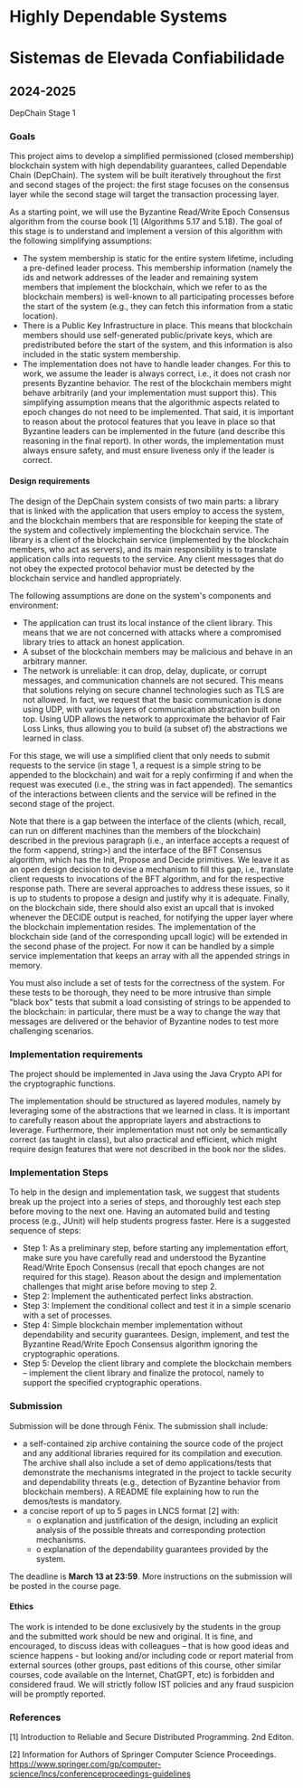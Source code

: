 # **Highly Dependable Systems**

# **Sistemas de Elevada Confiabilidade**

## **2024-2025**

DepChain Stage 1

### **Goals**

This project aims to develop a simplified permissioned (closed membership) blockchain system with high dependability guarantees, called Dependable Chain (DepChain). The system will be built iteratively throughout the first and second stages of the project: the first stage focuses on the consensus layer while the second stage will target the transaction processing layer.

As a starting point, we will use the Byzantine Read/Write Epoch Consensus algorithm from the course book [1] (Algorithms 5.17 and 5.18). The goal of this stage is to understand and implement a version of this algorithm with the following simplifying assumptions:

- The system membership is static for the entire system lifetime, including a pre-defined leader process. This membership information (namely the ids and network addresses of the leader and remaining system members that implement the blockchain, which we refer to as the blockchain members) is well-known to all participating processes before the start of the system (e.g., they can fetch this information from a static location).
- There is a Public Key Infrastructure in place. This means that blockchain members should use self-generated public/private keys, which are predistributed before the start of the system, and this information is also included in the static system membership.
- The implementation does not have to handle leader changes. For this to work, we assume the leader is always correct, i.e., it does not crash nor presents Byzantine behavior. The rest of the blockchain members might behave arbitrarily (and your implementation must support this). This simplifying assumption means that the algorithmic aspects related to epoch changes do not need to be implemented. That said, it is important to reason about the protocol features that you leave in place so that Byzantine leaders can be implemented in the future (and describe this reasoning in the final report). In other words, the implementation must always ensure safety, and must ensure liveness only if the leader is correct.

#### **Design requirements**

The design of the DepChain system consists of two main parts: a library that is linked with the application that users employ to access the system, and the blockchain members that are responsible for keeping the state of the system and collectively implementing the blockchain service. The library is a client of the blockchain service (implemented by the blockchain members, who act as servers), and its main responsibility is to translate application calls into requests to the service. Any client messages that do not obey the expected protocol behavior must be detected by the blockchain service and handled appropriately.

The following assumptions are done on the system's components and environment:

- The application can trust its local instance of the client library. This means that we are not concerned with attacks where a compromised library tries to attack an honest application.
- A subset of the blockchain members may be malicious and behave in an arbitrary manner.
- The network is unreliable: it can drop, delay, duplicate, or corrupt messages, and communication channels are not secured. This means that solutions relying on secure channel technologies such as TLS are not allowed. In fact, we request that the basic communication is done using UDP, with various layers of communication abstraction built on top. Using UDP allows the network to approximate the behavior of Fair Loss Links, thus allowing you to build (a subset of) the abstractions we learned in class.

For this stage, we will use a simplified client that only needs to submit requests to the service (in stage 1, a request is a simple string to be appended to the blockchain) and wait for a reply confirming if and when the request was executed (i.e., the string was in fact appended). The semantics of the interactions between clients and the service will be refined in the second stage of the project.

Note that there is a gap between the interface of the clients (which, recall, can run on different machines than the members of the blockchain) described in the previous paragraph (i.e., an interface accepts a request of the form <append, string>) and the interface of the BFT Consensus algorithm, which has the Init, Propose and Decide primitives. We leave it as an open design decision to devise a mechanism to fill this gap, i.e., translate client requests to invocations of the BFT algorithm, and for the respective response path. There are several approaches to address these issues, so it is up to students to propose a design and justify why it is adequate. Finally, on the blockchain side, there should also exist an upcall that is invoked whenever the DECIDE output is reached, for notifying the upper layer where the blockchain implementation resides. The implementation of the blockchain side (and of the corresponding upcall logic) will be extended in the second phase of the project. For now it can be handled by a simple service implementation that keeps an array with all the appended strings in memory.

You must also include a set of tests for the correctness of the system. For these tests to be thorough, they need to be more intrusive than simple "black box" tests that submit a load consisting of strings to be appended to the blockchain: in particular, there must be a way to change the way that messages are delivered or the behavior of Byzantine nodes to test more challenging scenarios.

### **Implementation requirements**

The project should be implemented in Java using the Java Crypto API for the cryptographic functions.

The implementation should be structured as layered modules, namely by leveraging some of the abstractions that we learned in class. It is important to carefully reason about the appropriate layers and abstractions to leverage. Furthermore, their implementation must not only be semantically correct (as taught in class), but also practical and efficient, which might require design features that were not described in the book nor the slides.

### **Implementation Steps**

To help in the design and implementation task, we suggest that students break up the project into a series of steps, and thoroughly test each step before moving to the next one. Having an automated build and testing process (e.g., JUnit) will help students progress faster. Here is a suggested sequence of steps:

- Step 1: As a preliminary step, before starting any implementation effort, make sure you have carefully read and understood the Byzantine Read/Write Epoch Consensus (recall that epoch changes are not required for this stage). Reason about the design and implementation challenges that might arise before moving to step 2.
- Step 2: Implement the authenticated perfect links abstraction.
- Step 3: Implement the conditional collect and test it in a simple scenario with a set of processes.
- Step 4: Simple blockchain member implementation without dependability and security guarantees. Design, implement, and test the Byzantine Read/Write Epoch Consensus algorithm ignoring the cryptographic operations.
- Step 5: Develop the client library and complete the blockchain members – implement the client library and finalize the protocol, namely to support the specified cryptographic operations.

### **Submission**

Submission will be done through Fénix. The submission shall include:

- a self-contained zip archive containing the source code of the project and any additional libraries required for its compilation and execution. The archive shall also include a set of demo applications/tests that demonstrate the mechanisms integrated in the project to tackle security and dependability threats (e.g., detection of Byzantine behavior from blockchain members). A README file explaining how to run the demos/tests is mandatory.
- a concise report of up to 5 pages in LNCS format [2] with:
	- o explanation and justification of the design, including an explicit analysis of the possible threats and corresponding protection mechanisms.
	- o explanation of the dependability guarantees provided by the system.

The deadline is **March 13 at 23:59**. More instructions on the submission will be posted in the course page.

#### **Ethics**

The work is intended to be done exclusively by the students in the group and the submitted work should be new and original. It is fine, and encouraged, to discuss ideas with colleagues – that is how good ideas and science happens - but looking and/or including code or report material from external sources (other groups, past editions of this course, other similar courses, code available on the Internet, ChatGPT, etc) is forbidden and considered fraud. We will strictly follow IST policies and any fraud suspicion will be promptly reported.

### **References**

[1] Introduction to Reliable and Secure Distributed Programming. 2nd Editon.

[2] Information for Authors of Springer Computer Science Proceedings. https://www.springer.com/gp/computer-science/lncs/conferenceproceedings-guidelines